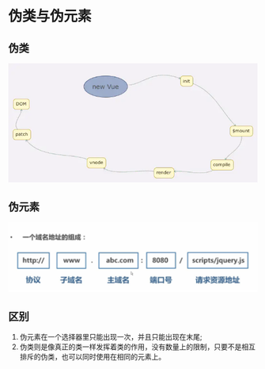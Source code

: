 # 伪类与伪元素

## 伪类

![](../.gitbook/assets/image%20%28165%29.png)

## 伪元素

![](../.gitbook/assets/image%20%2845%29.png)

## 区别

1. 伪元素在一个选择器里只能出现一次，并且只能出现在末尾;
2. 伪类则是像真正的类一样发挥着类的作用，没有数量上的限制，只要不是相互排斥的伪类，也可以同时使用在相同的元素上。

